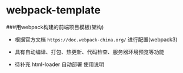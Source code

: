 # webpack-template

###用webpack构建的前端项目模板(架构)

* 根据官方文档 `https://doc.webpack-china.org/` 进行配置(webpack3)

* 具有自动编译、打包、热更新、代码检查、服务器环境预览等功能

* 待补充
  html-loader
  自动部署
  使用说明
